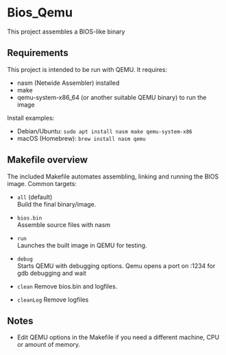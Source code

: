 # Bios_Qemu

This project assembles a BIOS-like binary

## Requirements

This project is intended to be run with QEMU. It requires:

- nasm (Netwide Assembler) installed
- make
- qemu-system-x86_64 (or another suitable QEMU binary) to run the image

Install examples:
- Debian/Ubuntu: `sudo apt install nasm make qemu-system-x86`
- macOS (Homebrew): `brew install nasm qemu`

## Makefile overview

The included Makefile automates assembling, linking and running the BIOS image. Common targets:

- `all` (default)  
    Build the final binary/image.

- `bios.bin`  
    Assemble source files with nasm

- `run`  
    Launches the built image in QEMU for testing.

- `debug`  
    Starts QEMU with debugging options. Qemu opens a port on :1234 for gdb debugging and wait

- `clean` 
    Remove bios.bin and logfiles.

- `cleanLog`
    Remove logfiles

## Notes

- Edit QEMU options in the Makefile if you need a different machine, CPU or amount of memory.